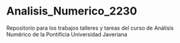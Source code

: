 # Analisis_Numerico_2230
Repositorio para los trabajos talleres y tareas del curso de Análisis Numérico de la Pontificia Universidad Javeriana
